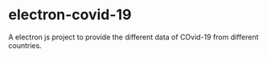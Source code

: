 # electron-covid-19
A electron js project to provide the different data of COvid-19 from different countries.
